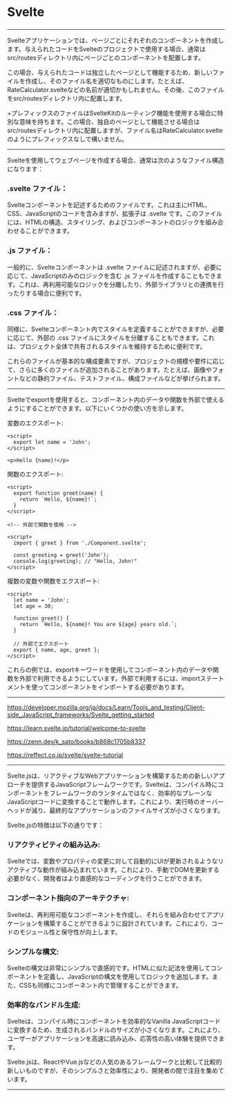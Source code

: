 
# Svelte
### 

---

Svelteアプリケーションでは、ページごとにそれぞれのコンポーネントを作成します。与えられたコードをSvelteのプロジェクトで使用する場合、通常はsrc/routesディレクトリ内にページごとのコンポーネントを配置します。

この場合、与えられたコードは独立したページとして機能するため、新しいファイルを作成し、そのファイル名を適切なものにします。たとえば、RateCalculator.svelteなどの名前が適切かもしれません。その後、このファイルをsrc/routesディレクトリ内に配置します。

+プレフィックスのファイルはSvelteKitのルーティング機能を使用する場合に特別な意味を持ちます。この場合、独自のページとして機能させる場合はsrc/routesディレクトリ内に配置しますが、ファイル名はRateCalculator.svelteのようにプレフィックスなしで構いません。

---

Svelteを使用してウェブページを作成する場合、通常は次のようなファイル構造になります：


### .svelte ファイル：
Svelteコンポーネントを記述するためのファイルです。これは主にHTML、CSS、JavaScriptのコードを含みますが、拡張子は .svelte です。このファイルには、HTMLの構造、スタイリング、およびコンポーネントのロジックを組み合わせることができます。

### .js ファイル：
一般的に、Svelteコンポーネントは .svelte ファイルに記述されますが、必要に応じて、JavaScriptのみのロジックを含む .js ファイルを作成することもできます。これは、再利用可能なロジックを分離したり、外部ライブラリとの連携を行ったりする場合に便利です。

### .css ファイル：
同様に、Svelteコンポーネント内でスタイルを定義することができますが、必要に応じて、外部の .css ファイルにスタイルを分離することもできます。これは、プロジェクト全体で共有されるスタイルを維持するために便利です。

これらのファイルが基本的な構成要素ですが、プロジェクトの規模や要件に応じて、さらに多くのファイルが追加されることがあります。たとえば、画像やフォントなどの静的ファイル、テストファイル、構成ファイルなどが挙げられます。


---


Svelteでexportを使用すると、コンポーネント内のデータや関数を外部で使えるようにすることができます。以下にいくつかの使い方を示します。

変数のエクスポート:
```
<script>
  export let name = 'John';
</script>
```
<!-- 外部で変数を使用 -->
```
<p>Hello {name}!</p>
```
関数のエクスポート:
```
<script>
  export function greet(name) {
    return `Hello, ${name}!`;
  }
</script>

<!-- 外部で関数を使用 -->

<script>
  import { greet } from './Component.svelte';
  
  const greeting = greet('John');
  console.log(greeting); // "Hello, John!"
</script>
```
複数の変数や関数をエクスポート:
```
<script>
  let name = 'John';
  let age = 30;
  
  function greet() {
    return `Hello, ${name}! You are ${age} years old.`;
  }
  
  // 外部でエクスポート
  export { name, age, greet };
</script>
```
これらの例では、exportキーワードを使用してコンポーネント内のデータや関数を外部で利用できるようにしています。外部で利用するには、importステートメントを使ってコンポーネントをインポートする必要があります。


---

https://developer.mozilla.org/ja/docs/Learn/Tools_and_testing/Client-side_JavaScript_frameworks/Svelte_getting_started

https://learn.svelte.jp/tutorial/welcome-to-svelte

https://zenn.dev/k_sato/books/b868c1705b8337

https://reffect.co.jp/svelte/svelte-tutorial

---

Svelte.jsは、リアクティブなWebアプリケーションを構築するための新しいアプローチを提供するJavaScriptフレームワークです。Svelteは、コンパイル時にコンポーネントをフレームワークのランタイムではなく、効率的なプレーンなJavaScriptコードに変換することで動作します。これにより、実行時のオーバーヘッドが減り、最終的なアプリケーションのファイルサイズが小さくなります。

Svelte.jsの特徴は以下の通りです：

### リアクティビティの組み込み: 
Svelteでは、変数やプロパティの変更に対して自動的にUIが更新されるようなリアクティブな動作が組み込まれています。これにより、手動でDOMを更新する必要がなく、開発者はより直感的なコーディングを行うことができます。
### コンポーネント指向のアーキテクチャ: 
Svelteは、再利用可能なコンポーネントを作成し、それらを組み合わせてアプリケーションを構築することができるように設計されています。これにより、コードのモジュール性と保守性が向上します。
### シンプルな構文: 
Svelteの構文は非常にシンプルで直感的です。HTMLに似た記法を使用してコンポーネントを定義し、JavaScriptの構文を使用してロジックを追加します。また、CSSも同様にコンポーネント内で管理することができます。
### 効率的なバンドル生成: 
Svelteは、コンパイル時にコンポーネントを効率的なVanilla JavaScriptコードに変換するため、生成されるバンドルのサイズが小さくなります。これにより、ユーザーがアプリケーションを高速に読み込み、応答性の高い体験を提供できます。

Svelte.jsは、ReactやVue.jsなどの人気のあるフレームワークと比較して比較的新しいものですが、そのシンプルさと効率性により、開発者の間で注目を集めています。

---



